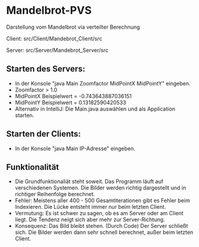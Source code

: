 # Mandelbrot-PVS
Darstellung vom Mandelbrot via verteilter Berechnung

Client: src/Client/Mandebrot_Client/src

Server: src/Server/Mandebrot_Server/src

## Starten des Servers: 
- In der Konsole "java Main Zoomfactor MidPointX MidPointY" eingeben.
- Zoomfactor > 1.0
- MidPointX Beispielwert = -0.743643887036151
- MidPointY Beispielwert = 0.13182590420533
- Alternativ in IntelliJ: Die Main.java auswählen und als Application starten.

## Starten der Clients:
- In der Konsole "java Main IP-Adresse" eingeben.

## Funktionalität
- Die Grundfunktionaliät steht soweit. Das Programm läuft auf verschiedenen Systemen. Die Bilder werden richtig dargestellt und in richtiger Reihenfolge berechnet.
- Fehler: Meistens aller 400 - 500 Gesamtiterationen gibt es Fehler beim Indexieren. Die Lücke entsteht immer nur beim letzten Client.
- Vermutung: Es ist schwer zu sagen, ob es am Server oder am Client liegt. Die Tendenz neigt sich aber mehr zur Server-Richtung.
- Konsequenz: Das Bild bleibt stehen. (Durch Code) Der Server schließt sich. Die Bilder werden dann sehr schnell berechnet, außer beim letzten Client.
